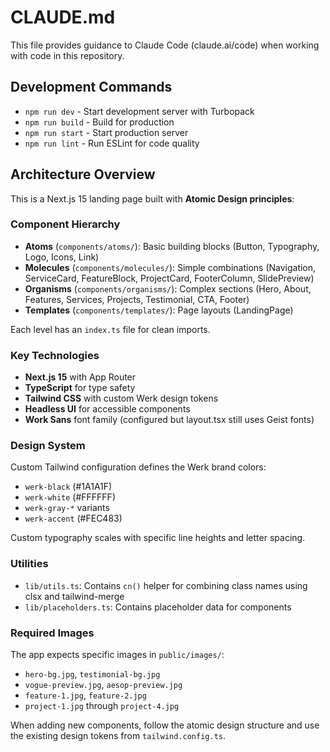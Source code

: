 # CLAUDE.md

This file provides guidance to Claude Code (claude.ai/code) when working with code in this repository.

## Development Commands

- `npm run dev` - Start development server with Turbopack
- `npm run build` - Build for production
- `npm run start` - Start production server
- `npm run lint` - Run ESLint for code quality

## Architecture Overview

This is a Next.js 15 landing page built with **Atomic Design principles**:

### Component Hierarchy
- **Atoms** (`components/atoms/`): Basic building blocks (Button, Typography, Logo, Icons, Link)
- **Molecules** (`components/molecules/`): Simple combinations (Navigation, ServiceCard, FeatureBlock, ProjectCard, FooterColumn, SlidePreview)
- **Organisms** (`components/organisms/`): Complex sections (Hero, About, Features, Services, Projects, Testimonial, CTA, Footer)
- **Templates** (`components/templates/`): Page layouts (LandingPage)

Each level has an `index.ts` file for clean imports.

### Key Technologies
- **Next.js 15** with App Router
- **TypeScript** for type safety
- **Tailwind CSS** with custom Werk design tokens
- **Headless UI** for accessible components
- **Work Sans** font family (configured but layout.tsx still uses Geist fonts)

### Design System
Custom Tailwind configuration defines the Werk brand colors:
- `werk-black` (#1A1A1F)
- `werk-white` (#FFFFFF)  
- `werk-gray-*` variants
- `werk-accent` (#FEC483)

Custom typography scales with specific line heights and letter spacing.

### Utilities
- `lib/utils.ts`: Contains `cn()` helper for combining class names using clsx and tailwind-merge
- `lib/placeholders.ts`: Contains placeholder data for components

### Required Images
The app expects specific images in `public/images/`:
- `hero-bg.jpg`, `testimonial-bg.jpg`
- `vogue-preview.jpg`, `aesop-preview.jpg`
- `feature-1.jpg`, `feature-2.jpg`
- `project-1.jpg` through `project-4.jpg`

When adding new components, follow the atomic design structure and use the existing design tokens from `tailwind.config.ts`.